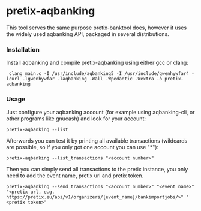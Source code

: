# pretix-aqbanking

This tool serves the same purpose pretix-banktool does, however it uses the widely used aqbanking API, packaged in several distributions.

### Installation

Install aqbanking and compile pretix-aqbanking using either gcc or clang:

```
 clang main.c -I /usr/include/aqbanking5 -I /usr/include/gwenhywfar4 -lcurl -lgwenhywfar -laqbanking -Wall -Wpedantic -Wextra -o pretix-aqbanking
```

### Usage

Just configure your aqbanking account (for example using aqbanking-cli, or other programs like gnucash) and look for your account:

```
pretix-aqbanking --list
```

Afterwards you can test it by printing all available transactions (wildcards are possible, so if you only got one account you can use "*"):

```
pretix-aqbanking --list_transactions "<account number>"
```

Then you can simply send all transactions to the pretix instance, you only need to add the event name, pretix url and pretix token.

```
pretix-aqbanking --send_transactions "<account number>" "<event name>" "<pretix url, e.g. https://pretix.eu/api/v1/organizers/{event_name}/bankimportjobs/>" "<pretix token>"
```

